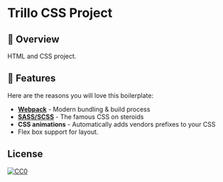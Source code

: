 # Trillo CSS Project

## :balloon: Overview

HTML and CSS project.

## :mega: Features

Here are the reasons you will love this boilerplate:

- **[Webpack](https://webpack.js.org/)** - Modern bundling & build process
- **[SASS/SCSS](https://sass-lang.com/)** - The famous CSS on steroids
- **CSS animations** - Automatically adds vendors prefixes to your CSS
- Flex box support for layout.

## License

[![CC0](http://mirrors.creativecommons.org/presskit/buttons/88x31/svg/cc-zero.svg)](https://creativecommons.org/publicdomain/zero/1.0/)
